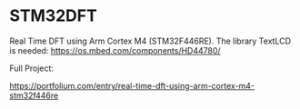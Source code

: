 # STM32DFT
Real Time DFT using  Arm Cortex M4 (STM32F446RE). 
The library TextLCD is needed:
https://os.mbed.com/components/HD44780/

Full Project: 

https://portfolium.com/entry/real-time-dft-using-arm-cortex-m4-stm32f446re
